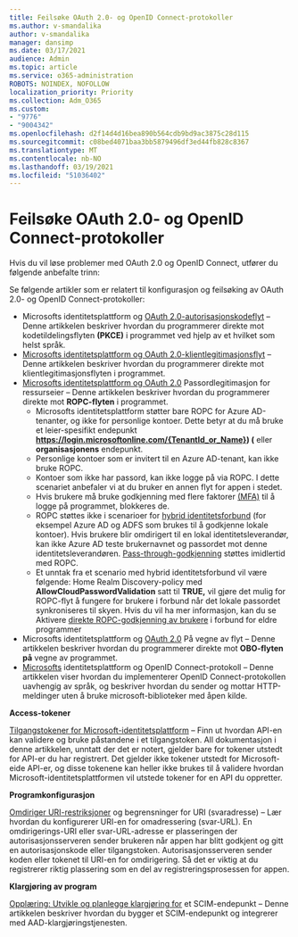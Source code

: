 ```yaml
---
title: Feilsøke OAuth 2.0- og OpenID Connect-protokoller
ms.author: v-smandalika
author: v-smandalika
manager: dansimp
ms.date: 03/17/2021
audience: Admin
ms.topic: article
ms.service: o365-administration
ROBOTS: NOINDEX, NOFOLLOW
localization_priority: Priority
ms.collection: Adm_O365
ms.custom:
- "9776"
- "9004342"
ms.openlocfilehash: d2f14d4d16bea890b564cdb9bd9ac3875c28d115
ms.sourcegitcommit: c08bed4071baa3bb5879496df3ed44fb828c8367
ms.translationtype: MT
ms.contentlocale: nb-NO
ms.lasthandoff: 03/19/2021
ms.locfileid: "51036402"
---
```

# <a name="troubleshoot-oauth-20-and-openid-connect-protocols"></a>Feilsøke OAuth 2.0- og OpenID Connect-protokoller

Hvis du vil løse problemer med OAuth 2.0 og OpenID Connect, utfører du følgende anbefalte trinn:

Se følgende artikler som er relatert til konfigurasjon og feilsøking av OAuth 2.0- og OpenID Connect-protokoller:

- Microsofts identitetsplattform og [OAuth 2.0-autorisasjonskodeflyt](https://docs.microsoft.com/azure/active-directory/develop/v2-oauth2-auth-code-flow) – Denne artikkelen beskriver hvordan du programmerer direkte mot kodetildelingsflyten **(PKCE)** i programmet ved hjelp av et hvilket som helst språk.
- [Microsofts identitetsplattform og OAuth 2.0-klientlegitimasjonsflyt](https://docs.microsoft.com/azure/active-directory/develop/v2-oauth2-client-creds-grant-flow) – Denne artikkelen beskriver hvordan du programmerer direkte mot klientlegitimasjonsflyten i programmet. 
- [Microsofts identitetsplattform og OAuth 2.0](https://docs.microsoft.com/azure/active-directory/develop/v2-oauth-ropc) Passordlegitimasjon for ressurseier – Denne artikkelen beskriver hvordan du programmerer direkte mot **ROPC-flyten** i programmet.
    - Microsofts identitetsplattform støtter bare ROPC for Azure AD-tenanter, og ikke for personlige kontoer. Dette betyr at du må bruke et leier-spesifikt endepunkt **https://login.microsoftonline.com/{TenantId_or_Name}) (** eller **organisasjonens** endepunkt.
    - Personlige kontoer som er invitert til en Azure AD-tenant, kan ikke bruke ROPC.
    - Kontoer som ikke har passord, kan ikke logge på via ROPC. I dette scenariet anbefaler vi at du bruker en annen flyt for appen i stedet.
    - Hvis brukere må bruke godkjenning med flere faktorer [(MFA)](https://docs.microsoft.com/azure/active-directory/authentication/concept-mfa-howitworks) til å logge på programmet, blokkeres de.
    - ROPC støttes ikke i scenarioer for [hybrid identitetsforbund](https://docs.microsoft.com/azure/active-directory/hybrid/whatis-fed) (for eksempel Azure AD og ADFS som brukes til å godkjenne lokale kontoer). Hvis brukere blir omdirigert til en lokal identitetsleverandør, kan ikke Azure AD teste brukernavnet og passordet mot denne identitetsleverandøren. [Pass-through-godkjenning](https://docs.microsoft.com/azure/active-directory/hybrid/how-to-connect-pta) støttes imidlertid med ROPC.
    - Et unntak fra et scenario med hybrid identitetsforbund vil være følgende: Home Realm Discovery-policy med **AllowCloudPasswordValidation** satt til **TRUE,** vil gjøre det mulig for ROPC-flyt å fungere for brukere i forbund når det lokale passordet synkroniseres til skyen. Hvis du vil ha mer informasjon, kan du se Aktivere [direkte ROPC-godkjenning av brukere](https://docs.microsoft.com/azure/active-directory/manage-apps/configure-authentication-for-federated-users-portal#enable-direct-ropc-authentication-of-federated-users-for-legacy-applications) i forbund for eldre programmer 
- Microsofts identitetsplattform og [OAuth 2.0](https://docs.microsoft.com/azure/active-directory/develop/v2-oauth2-on-behalf-of-flow) På vegne av flyt – Denne artikkelen beskriver hvordan du programmerer direkte mot **OBO-flyten på** vegne av programmet.
- [Microsofts](https://docs.microsoft.com/azure/active-directory/develop/v2-protocols-oidc) identitetsplattform og OpenID Connect-protokoll – Denne artikkelen viser hvordan du implementerer OpenID Connect-protokollen uavhengig av språk, og beskriver hvordan du sender og mottar HTTP-meldinger uten å bruke microsoft-biblioteker med åpen kilde.

**Access-tokener**

[Tilgangstokener for Microsoft-identitetsplattform](https://docs.microsoft.com/azure/active-directory/develop/access-tokens) – Finn ut hvordan API-en kan validere og bruke påstandene i et tilgangstoken. All dokumentasjon i denne artikkelen, unntatt der det er notert, gjelder bare for tokener utstedt for API-er du har registrert. Det gjelder ikke tokener utstedt for Microsoft-eide API-er, og disse tokenene kan heller ikke brukes til å validere hvordan Microsoft-identitetsplattformen vil utstede tokener for en API du oppretter.

**Programkonfigurasjon**

[Omdiriger URI-restriksjoner](https://docs.microsoft.com/azure/active-directory/develop/reply-url) og begrensninger for URI (svaradresse) – Lær hvordan du konfigurerer URI-en for omadressering (svar-URL). En omdirigerings-URI eller svar-URL-adresse er plasseringen der autorisasjonsserveren sender brukeren når appen har blitt godkjent og gitt en autorisasjonskode eller tilgangstoken. Autorisasjonsserveren sender koden eller tokenet til URI-en for omdirigering. Så det er viktig at du registrerer riktig plassering som en del av registreringsprosessen for appen.

**Klargjøring av program**

[Opplæring: Utvikle og planlegge klargjøring for](https://docs.microsoft.com/azure/active-directory/app-provisioning/use-scim-to-provision-users-and-groups) et SCIM-endepunkt – Denne artikkelen beskriver hvordan du bygger et SCIM-endepunkt og integrerer med AAD-klargjøringstjenesten.


